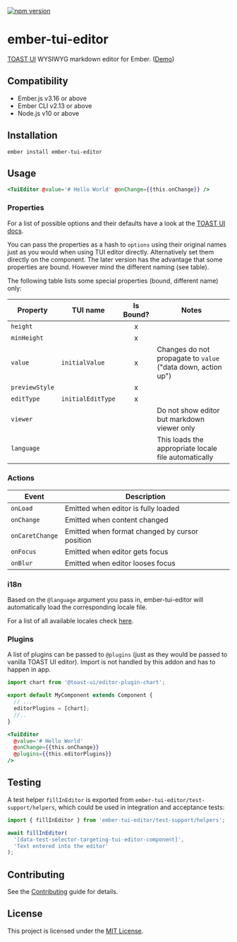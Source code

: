 [![npm version](https://badge.fury.io/js/ember-tui-editor.svg)](https://badge.fury.io/js/ember-tui-editor)

# ember-tui-editor

[TOAST UI](https://github.com/nhnent/tui.editor) WYSIWYG markdown editor for Ember. ([Demo](https://evocount.github.io/ember-tui-editor/))

## Compatibility

- Ember.js v3.16 or above
- Ember CLI v2.13 or above
- Node.js v10 or above

## Installation

```
ember install ember-tui-editor
```

## Usage

```hbs
<TuiEditor @value='# Hello World' @onChange={{this.onChange}} />
```

### Properties

For a list of possible options and their defaults have a look at the [TOAST UI docs](https://nhn.github.io/tui.editor/api/latest/ToastUIEditor.html#ToastUIEditor).

You can pass the properties as a hash to `options` using their original names just as you would when using TUI editor directly. Alternatively set them directly on the component. The later version has the advantage that some properties are bound. However mind the different naming (see table).

The following table lists some special properties (bound, different name) only:

| Property       | TUI name          | Is Bound? | Notes                                                        |
| -------------- | ----------------- | :-------: | ------------------------------------------------------------ |
| `height`       |                   |     x     |                                                              |
| `minHeight`    |                   |     x     |                                                              |
| `value`        | `initialValue`    |     x     | Changes do not propagate to `value` ("data down, action up") |
| `previewStyle` |                   |     x     |                                                              |
| `editType`     | `initialEditType` |     x     |                                                              |
| `viewer`       |                   |           | Do not show editor but markdown viewer only                  |
| `language`     |                   |           | This loads the appropriate locale file automatically         |

### Actions

| Event           | Description                                    |
| --------------- | ---------------------------------------------- |
| `onLoad`        | Emitted when editor is fully loaded            |
| `onChange`      | Emitted when content changed                   |
| `onCaretChange` | Emitted when format changed by cursor position |
| `onFocus`       | Emitted when editor gets focus                 |
| `onBlur`        | Emitted when editor looses focus               |

### i18n

Based on the `@language` argument you pass in, ember-tui-editor will automatically load the corresponding locale file.

For a list of all available locales check [here](https://github.com/nhn/tui.editor/blob/master/apps/editor/docs/i18n.md#supported-languages).

### Plugins

A list of plugins can be passed to `@plugins` (just as they would be passed to vanilla TOAST UI editor). Import is not handled by this addon and has to happen in app.

```js
import chart from '@toast-ui/editor-plugin-chart';

export default MyComponent extends Component {
  // ...
  editorPlugins = [chart];
  //..
}
```

```hbs
<TuiEditor
  @value='# Hello World'
  @onChange={{this.onChange}}
  @plugins={{this.editorPlugins}}
/>
```

## Testing

A test helper `fillInEditor` is exported from `ember-tui-editor/test-support/helpers`, which could be used in integration and acceptance tests:

```js
import { fillInEditor } from 'ember-tui-editor/test-support/helpers';

await fillInEditor(
  '[data-test-selector-targeting-tui-editor-component]',
  'Text entered into the editor'
);
```

## Contributing

See the [Contributing](CONTRIBUTING.md) guide for details.

## License

This project is licensed under the [MIT License](LICENSE.md).
